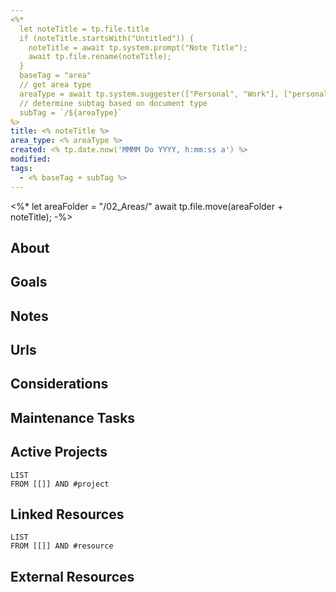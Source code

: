 ```yaml
---
<%*
  let noteTitle = tp.file.title
  if (noteTitle.startsWith("Untitled")) {
	noteTitle = await tp.system.prompt("Note Title");
	await tp.file.rename(noteTitle);
  } 
  baseTag = "area"
  // get area type
  areaType = await tp.system.suggester(["Personal", "Work"], ["personal", "work"])
  // determine subtag based on document type
  subTag = `/${areaType}`
%>
title: <% noteTitle %>
area_type: <% areaType %>
created: <% tp.date.now('MMMM Do YYYY, h:mm:ss a') %>
modified: 
tags:
  - <% baseTag + subTag %>
---
```

<%*
let areaFolder = "/02_Areas/" 
await tp.file.move(areaFolder + noteTitle);
-%>
## About
## Goals
## Notes
## Urls
## Considerations
## Maintenance Tasks
## Active Projects
```dataview
LIST
FROM [[]] AND #project
```
## Linked Resources
```dataview
LIST
FROM [[]] AND #resource 
```
## External Resources